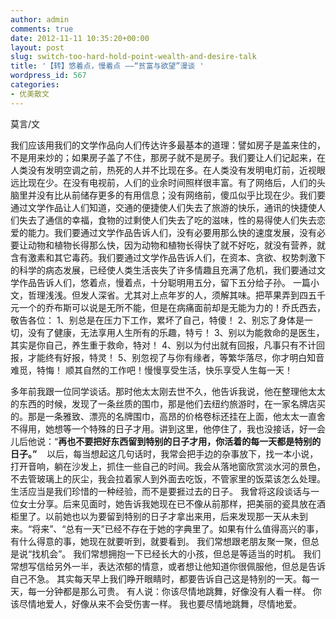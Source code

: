 ```yaml
---
author: admin
comments: true
date: 2012-11-11 10:35:20+00:00
layout: post
slug: switch-too-hard-hold-point-wealth-and-desire-talk
title: '【转】悠着点，慢着点 ——“贫富与欲望”漫谈 '
wordpress_id: 567
categories:
- 优美散文
---
```


莫言/文



我们应该用我们的文学作品向人们传达许多最基本的道理：譬如房子是盖来住的，不是用来炒的；如果房子盖了不住，那房子就不是房子。我们要让人们记起来，在人类没有发明空调之前，热死的人并不比现在多。在人类没有发明电灯前，近视眼远比现在少。在没有电视前，人们的业余时间照样很丰富。有了网络后，人们的头脑里并没有比从前储存更多的有用信息；没有网络前，傻瓜似乎比现在少。我们要通过文学作品让人们知道，交通的便捷使人们失去了旅游的快乐，通讯的快捷使人们失去了通信的幸福，食物的过剩使人们失去了吃的滋味，性的易得使人们失去恋爱的能力。我们要通过文学作品告诉人们，没有必要用那么快的速度发展，没有必要让动物和植物长得那么快，因为动物和植物长得快了就不好吃，就没有营养，就含有激素和其它毒药。我们要通过文学作品告诉人们，在资本、贪欲、权势刺激下的科学的病态发展，已经使人类生活丧失了许多情趣且充满了危机，我们要通过文学作品告诉人们，悠着点，慢着点，十分聪明用五分，留下五分给子孙。<!-- more -->
一篇小文，哲理浅浅。但发人深省。尤其对上点年岁的人，须解其味。把苹果弄到四五千元一个的乔布斯可以说是无所不能，但是在病痛面前却是无能为力的！乔氏西去，敬告各位：
1、别总是在压力下工作，累坏了自己，特傻！
2、别忘了身体是一切，没有了健康，无法享用人生所有的乐趣，特亏！
3、别以为能救命的是医生，其实是你自己，养生重于救命，特对！
4、别以为付出就有回报，凡事只有不计回报，才能终有好报，特灵！
5、别忽视了与你有缘者，等繁华落尽，你才明白知音难觅，特悔！
顺其自然的工作吧！慢慢享受生活，快乐享受人生每一天！


多年前我跟一位同学谈话。那时他太太刚去世不久，他告诉我说，他在整理他太太的东西的时候，发现了一条丝质的围巾，那是他们去纽约旅游时，在一家名牌店买的。那是一条雅致、漂亮的名牌围巾，高昂的价格卷标还挂在上面，他太太一直舍不得用，她想等一个特殊的日子才用。讲到这里，他停住了，我也没接话，好一会儿后他说：“**再也不要把好东西留到特别的日子才用，你活着的每一天都是特别的日子。”**
   以后，每当想起这几句话时，我常会把手边的杂事放下，找一本小说，打开音响，躺在沙发上，抓住一些自己的时间。我会从落地窗欣赏淡水河的景色，不去管玻璃上的灰尘，我会拉着家人到外面去吃饭，不管家里的饭菜该怎么处理。生活应当是我们珍惜的一种经验，而不是要捱过去的日子。
我曾将这段谈话与一位女士分享。后来见面时，她告诉我她现在已不像从前那样，把美丽的瓷具放在酒柜里了。以前她也以为要留到特别的日子才拿出来用，后来发现那一天从未到来。“将来”、“总有一天”已经不存在于她的字典里了。如果有什么值得高兴的事，有什么得意的事，她现在就要听到，就要看到。
我们常想跟老朋友聚一聚，但总是说“找机会”。
我们常想拥抱一下已经长大的小孩，但总是等适当的时机。
我们常想写信给另外一半，表达浓郁的情意，或者想让他知道你很佩服他，但总是告诉自己不急。
其实每天早上我们睁开眼睛时，都要告诉自己这是特别的一天。每一天，每一分钟都是那么可贵。
有人说：你该尽情地跳舞，好像没有人看一样。
你该尽情地爱人，好像从来不会受伤害一样。
我也要尽情地跳舞，尽情地爱。
